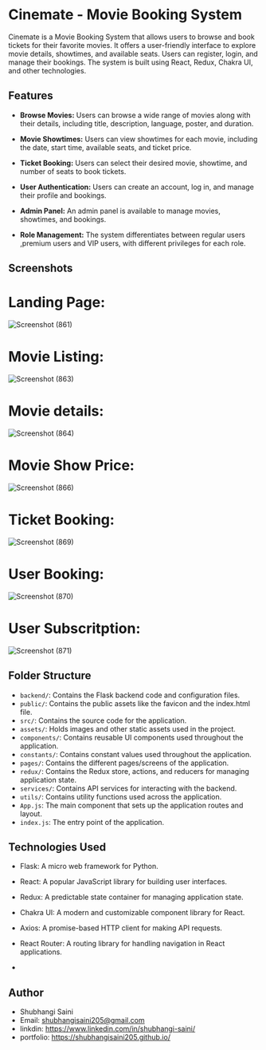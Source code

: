 
# Cinemate - Movie Booking System

Cinemate is a Movie Booking System that allows users to browse and book tickets for their favorite movies. It offers a user-friendly interface to explore movie details, showtimes, and available seats. Users can register, login, and manage their bookings. The system is built using React, Redux, Chakra UI, and other technologies.

## Features

- **Browse Movies:** Users can browse a wide range of movies along with their details, including title, description, language, poster, and duration.

- **Movie Showtimes:** Users can view showtimes for each movie, including the date, start time, available seats, and ticket price.

- **Ticket Booking:** Users can select their desired movie, showtime, and number of seats to book tickets.

- **User Authentication:** Users can create an account, log in, and manage their profile and bookings.

- **Admin Panel:** An admin panel is available to manage movies, showtimes, and bookings.

- **Role Management:** The system differentiates between regular users ,premium users and VIP users, with different privileges for each role.

## Screenshots

# Landing Page:
![Screenshot (861)](https://github.com/Shubhangisaini205/Cinemate-A-booking-system/assets/115461618/02f038ff-3db9-40dc-97f2-5f76b15e0a50)

# Movie Listing:
![Screenshot (863)](https://github.com/Shubhangisaini205/Cinemate-A-booking-system/assets/115461618/252d8f83-5c52-4de4-8c68-dbdd5600cbfd)

# Movie details:
![Screenshot (864)](https://github.com/Shubhangisaini205/Cinemate-A-booking-system/assets/115461618/d19d67bd-5144-4d3b-bb8a-8234eabe9f25)

# Movie Show Price:
![Screenshot (866)](https://github.com/Shubhangisaini205/Cinemate-A-booking-system/assets/115461618/988ba0ae-1bfb-4c69-82e0-7066e52a8649)

# Ticket Booking:
![Screenshot (869)](https://github.com/Shubhangisaini205/Cinemate-A-booking-system/assets/115461618/b93fcaaf-d29d-4909-826b-e98d0e7a3900)

# User Booking:
![Screenshot (870)](https://github.com/Shubhangisaini205/Cinemate-A-booking-system/assets/115461618/fcd099db-1d40-4aec-ad44-89da9d50abd7)

# User Subscritption:
![Screenshot (871)](https://github.com/Shubhangisaini205/Cinemate-A-booking-system/assets/115461618/8acd8879-e9ab-4cf1-8a63-36844eb9fcd4)


## Folder Structure
- `backend/`: Contains the Flask backend code and configuration files.
- `public/`: Contains the public assets like the favicon and the index.html file.
- `src/`: Contains the source code for the application.
- `assets/`: Holds images and other static assets used in the project.
- `components/`: Contains reusable UI components used throughout the application.
- `constants/`: Contains constant values used throughout the application.
- `pages/`: Contains the different pages/screens of the application.
- `redux/`: Contains the Redux store, actions, and reducers for managing application state.
- `services/`: Contains API services for interacting with the backend.
- `utils/`: Contains utility functions used across the application.
- `App.js`: The main component that sets up the application routes and layout.
- `index.js`: The entry point of the application.

## Technologies Used
- Flask: A micro web framework for Python.
- React: A popular JavaScript library for building user interfaces.
- Redux: A predictable state container for managing application state.
- Chakra UI: A modern and customizable component library for React.
- Axios: A promise-based HTTP client for making API requests.
- React Router: A routing library for handling navigation in React applications.

- 
## Author
- Shubhangi Saini
- Email: shubhangisaini205@gmail.com
- linkdin: https://www.linkedin.com/in/shubhangi-saini/
- portfolio: https://shubhangisaini205.github.io/

  






